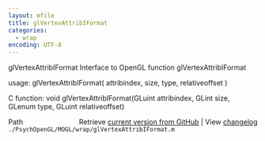 ```yaml
---
layout: mfile
title: glVertexAttribIFormat
categories:
  - wrap
encoding: UTF-8
---
```


glVertexAttribIFormat  Interface to OpenGL function glVertexAttribIFormat

usage:  glVertexAttribIFormat( attribindex, size, type, relativeoffset )

C function:  void glVertexAttribIFormat(GLuint attribindex, GLint size, GLenum type, GLuint relativeoffset)


<div class="code_header" style="text-align:right;">
  <span style="float:left;">Path&nbsp;&nbsp;</span> <span class="counter">Retrieve <a href=
  "https://raw.github.com/Psychtoolbox-3/Psychtoolbox-3/beta/./PsychOpenGL/MOGL/wrap/glVertexAttribIFormat.m">current version from GitHub</a> | View <a href=
  "https://github.com/Psychtoolbox-3/Psychtoolbox-3/commits/beta/./PsychOpenGL/MOGL/wrap/glVertexAttribIFormat.m">changelog</a></span>
</div>
<div class="code">
  <code>./PsychOpenGL/MOGL/wrap/glVertexAttribIFormat.m</code>
</div>
